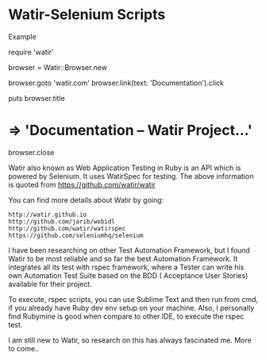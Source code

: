 # Watir-Selenium Scripts

Example

require 'watir'

browser = Watir::Browser.new

browser.goto 'watir.com'
browser.link(text: 'Documentation').click

puts browser.title
# => 'Documentation – Watir Project...'
browser.close

Watir also known as Web Application Testing in Ruby is an API which is powered by Selenium. It uses WatirSpec for testing. The above information is quoted from https://github.com/watir/watir

You can find more details about Watir by going:

    http://watir.github.io
    http://github.com/jarib/webidl
    http://github.com/watir/watirspec
    https://github.com/seleniumhq/selenium

I have been researching on other Test Automation Framework, but I found Watir to be most reliable and so far the best Automation Framework. It integrates all its test with rspec framework, where a Tester can write his own Automation Test Suite based on the BDD ( Acceptance User Stories) available for their project.

To execute, rspec scripts, you can use Sublime Text and then run from cmd, if you already have Ruby dev env setup on your machine. Also, I personally find Rubymine is good when compare to other IDE, to execute the rspec test. 

I am still new to Watir, so research on this has always fascinated me. More to come..
